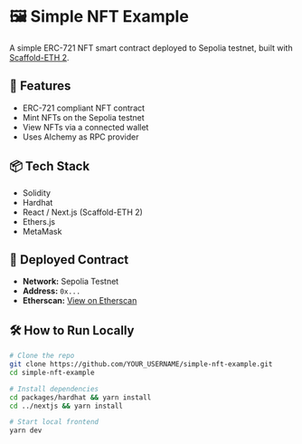 # 🖼 Simple NFT Example

A simple ERC-721 NFT smart contract deployed to Sepolia testnet, built with [Scaffold-ETH 2](https://github.com/scaffold-eth/scaffold-eth-2).

## 🚀 Features
- ERC-721 compliant NFT contract
- Mint NFTs on the Sepolia testnet
- View NFTs via a connected wallet
- Uses Alchemy as RPC provider

## 📦 Tech Stack
- Solidity
- Hardhat
- React / Next.js (Scaffold-ETH 2)
- Ethers.js
- MetaMask

## 🔗 Deployed Contract
- **Network:** Sepolia Testnet
- **Address:** `0x...`  
- **Etherscan:** [View on Etherscan](https://sepolia.etherscan.io/address/0x...)

## 🛠 How to Run Locally
```bash
# Clone the repo
git clone https://github.com/YOUR_USERNAME/simple-nft-example.git
cd simple-nft-example

# Install dependencies
cd packages/hardhat && yarn install
cd ../nextjs && yarn install

# Start local frontend
yarn dev
